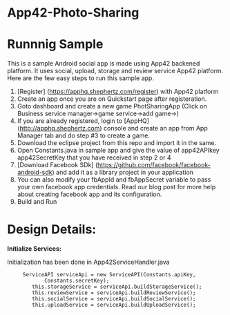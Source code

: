 App42-Photo-Sharing
===================

# Runnnig Sample

This is a sample Android social app is made using App42 backened platform. It uses social, upload, storage and review service App42 platform. Here are the few easy steps to run this sample app.

1. [Register] (https://apphq.shephertz.com/register) with App42 platform
2. Create an app once you are on Quickstart page after registeration.
3. Goto dashboard and create a new game PhotSharingApp (Click on Business service manager->game service->add game->)
4. If you are already registered, login to [AppHQ] (http://apphq.shephertz.com) console and create an app from App Manager tab and do step #3 to create a game.
5. Download the eclipse project from this repo and import it in the same.
6. Open Constants.java in sample app and give the value of app42APIkey app42SecretKey that you have received in step 2 or 4
7. [Download Facebook SDk] (https://github.com/facebook/facebook-android-sdk) and add it as a library project in your application
8. You can also modify your fbAppId and fbAppSecret variable to pass your own facebook app credentials. Read our blog post for more help about creating facebook app and its configuration.
9. Build and Run 



# Design Details:

__Initialize Services:__

Initialization has been done in App42ServiceHandler.java

```
     ServiceAPI serviceApi = new ServiceAPI(Constants.apiKey,
  			Constants.secretKey);
		this.storageService = serviceApi.buildStorageService();
		this.reviewService = serviceApi.buildReviewService();
		this.socialService = serviceApi.buildSocialService();
		this.uploadService = serviceApi.buildUploadService();
```
